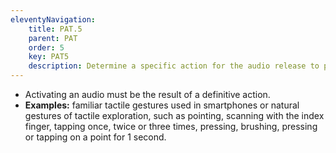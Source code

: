 ```yaml
---
eleventyNavigation:
    title: PAT.5
    parent: PAT
    order: 5
    key: PAT5
    description: Determine a specific action for the audio release to prevent accidental activations. Choose tactile gestures that are already familiar to blind students.
---
```

- Activating an audio must be the result of a definitive action.
- **Examples:** familiar tactile gestures used in smartphones or natural gestures of tactile exploration, such as
pointing, scanning with the index finger, tapping once, twice or three times, pressing, brushing, pressing or tapping
on a point for 1 second.
